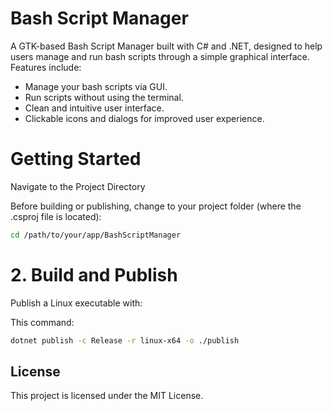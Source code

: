 # Bash Script Manager

A GTK-based Bash Script Manager built with C# and .NET, designed to help users manage and run bash scripts through a simple graphical interface.
Features include:

-   Manage your bash scripts via GUI.
-   Run scripts without using the terminal.
-   Clean and intuitive user interface.
-   Clickable icons and dialogs for improved user experience.

# Getting Started

Navigate to the Project Directory

Before building or publishing, change to your project folder (where the .csproj file is located):

```bash
cd /path/to/your/app/BashScriptManager
```

# 2. Build and Publish

Publish a Linux executable with:

This command:

```bash
dotnet publish -c Release -r linux-x64 -o ./publish
```

## License

This project is licensed under the MIT License.
